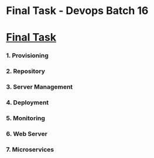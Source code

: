 # Final Task - Devops Batch 16
# [Final Task](https://github.com/angellaviory/DevOps16-dw-AngellaAvioryRotinsulu/tree/main/Final%20Task)
### 1. Provisioning
### 2. Repository
### 3. Server Management
### 4. Deployment
### 5. Monitoring
### 6. Web Server
### 7. Microservices
